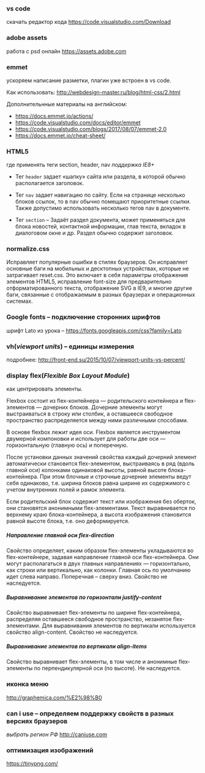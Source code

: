 ### vs code
скачать редактор кода https://code.visualstudio.com/Download
### adobe assets
работа с psd онлайн https://assets.adobe.com
### emmet
ускоряем написание разметки, плагин уже встроен в vs code.

Как использовать: http://webdesign-master.ru/blog/html-css/2.html

Дополнительнные материалы на английском:
* https://docs.emmet.io/actions/
* https://code.visualstudio.com/docs/editor/emmet
* https://code.visualstudio.com/blogs/2017/08/07/emmet-2.0
* https://docs.emmet.io/cheat-sheet/

### HTML5
где применять теги section, header, nav
_поддержка IE8+_
* Тег `header` задает «шапку» сайта или раздела, в которой обычно располагается заголовок.

* Тег `nav` задает навигацию по сайту. Если на странице несколько блоков ссылок, то в nav обычно помещают приоритетные ссылки. Также допустимо использовать несколько тегов nav в документе.

* Тег `section` – Задаёт раздел документа, может применяться для блока новостей, контактной информации, глав текста, вкладок в диалоговом окне и др. Раздел обычно содержит заголовок.

### normalize.css
Исправляет популярные ошибки в стилях браузеров. Он исправляет основные баги на мобильных и десктопных устройствах, которые не затрагивает reset.css. 
Это включает в себя параметры отображения элементов HTML5, исправление font-size для предварительно отформатированного текста, отображение SVG в IE9, и многие другие баги, связанные с отображаемым в разных браузерах и операционных системах.
### Google fonts – подключение сторонних шрифтов
шрифт Lato из урока – https://fonts.googleapis.com/css?family=Lato

### vh(_viewport units_) – единицы измерения
подробнее: http://front-end.su/2015/10/07/viewport-units-vs-percent/

### display flex(_Flexible Box Layout Module_)
как центрировать элементы.

Flexbox состоит из flex-контейнера — родительского контейнера и flex-элементов — дочерних блоков. Дочерние элементы могут выстраиваться в строку или столбик, а оставшееся свободное пространство распределяется между ними различными способами.

В основе flexbox лежит идея оси. Flexbox является инструментом двумерной компоновки и использует для работы две оси — горизонтальную (главную ось) и поперечную.

После установки данных значений свойства каждый дочерний элемент автоматически становится flex-элементом, выстраиваясь в ряд (вдоль главной оси) колонками одинаковой высоты, равной высоте блока-контейнера. При этом блочные и строчные дочерние элементы ведут себя одинаково, т.е. ширина блоков равна ширине их содержимого с учетом внутренних полей и рамок элемента.

Если родительский блок содержит текст или изображения без оберток, они становятся анонимными flex-элементами. Текст выравнивается по верхнему краю блока-контейнера, а высота изображения становится равной высоте блока, т.е. оно деформируется.

##### Направление главной оси flex-direction
Свойство определяет, каким образом flex-элементы укладываются во flex-контейнере, задавая направление главной оси flex-контейнера. Они могут располагаться в двух главных направлениях — горизонтально, как строки или вертикально, как колонки. Главная ось по умолчанию идет слева направо. Поперечная – сверху вниз. Свойство не наследуется.

##### Выравнивание элементов по горизонтали justify-content
Свойство выравнивает flex-элементы по ширине flex-контейнера, распределяя оставшееся свободное пространство, незанятое flex-элементами. Для выравнивания элементов по вертикали используется свойство align-content. Свойство не наследуется.

##### Выравнивание элементов по вертикали align-items
Свойство выравнивает flex-элементы, в том числе и анонимные flex-элементы по перпендикулярной оси (по высоте). Не наследуется.

### иконка меню
http://graphemica.com/%E2%98%B0

### can i use – определяем поддержку свойств в разных версиях браузеров
_выбрать регион РФ_
http://caniuse.com

### оптимизация изображений
https://tinypng.com/